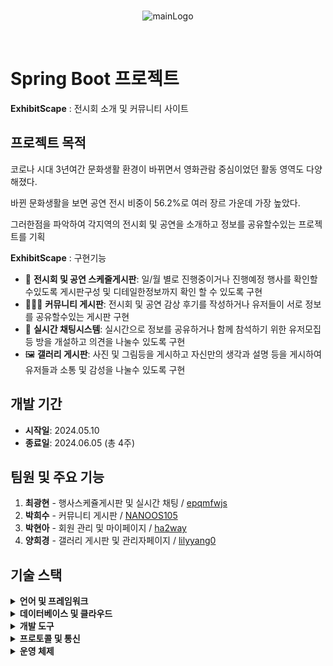 <br>
<p align="center">
  <img src="https://github.com/user-attachments/assets/2f1e846f-de45-41e0-879b-191b812213e1" alt="mainLogo"/>
</p>
<br>

# Spring Boot 프로젝트
**ExhibitScape** : 전시회 소개 및 커뮤니티 사이트

## 프로젝트 목적

코로나 시대 3년여간 문화생활 환경이 바뀌면서 영화관람 중심이었던 활동 영역도 다양해졌다.

바뀐 문화생활을 보면 공연 전시 비중이 56.2%로 여러 장르 가운데 가장 높았다.

그러한점을 파악하여 각지역의 전시회 및 공연을 소개하고 정보를 공유할수있는 프로젝트를 기획


**ExhibitScape** : 구현기능
- 📅 **전시회 및 공연 스케줄게시판**: 일/월 별로 진행중이거나 진행예정 행사를 확인할수있도록 게시판구성 및 디테일한정보까지 확인 할 수 있도록 구현
- 🧑‍🤝‍🧑 **커뮤니티 게시판**: 전시회 및 공연 감상 후기를 작성하거나 유저들이 서로 정보를 공유할수있는 게시판 구현
- 💬 **실시간 채팅시스템**: 실시간으로 정보를 공유하거나 함께 참석하기 위한 유저모집 등 방을 개설하고 의견을 나눌수 있도록 구현
- 🖼️ **갤러리 게시판**: 사진 및 그림등을 게시하고 자신만의 생각과 설명 등을 게시하여 유저들과 소통 및 감성을 나눌수 있도록 구현

## 개발 기간

- **시작일**: 2024.05.10
- **종료일**: 2024.06.05 (총 4주)

## 팀원 및 주요 기능

1. **최광현** - 행사스케쥴게시판 및 실시간 채팅 / [epqmfwjs](https://github.com/epqmfwjs)
2. **박희수** - 커뮤니티 게시판 / [NANOOS105](https://github.com/NANOOS105)
3. **박현아** - 회원 관리 및 마이페이지 / [ha2way](https://github.com/ha2way) 
4. **양희경** - 갤러리 게시판 및 관리자페이지 / [lilyyang0](https://github.com/lilyyang0)

## 기술 스택

<details>
<summary><strong>언어 및 프레임워크</strong></summary>

- **Java** 17
- **JavaScript**
- **CSS**
- **Spring Boot** 3.3.0
- **JPA**
- **Spring Security** 6
- **Thymeleaf** 3.0.4

</details>

<details>
<summary><strong>데이터베이스 및 클라우드</strong></summary>

- **MySQL** 8.0.36
- **Tomcat** 9.0
- 
</details>

<details>
<summary><strong>개발 도구</strong></summary>

- **GitHub**
- **IntelliJ IDEA**
- **Spring Tool Suite 4 (STS4)**
- **Visual Studio Code (VSCode)**

</details>

<details>
<summary><strong>프로토콜 및 통신</strong></summary>

- **WebSocket**

</details>

<details>
<summary><strong>운영 체제</strong></summary>

- **Windows** 11

</details>
